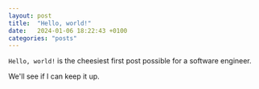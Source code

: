 ```yaml
---
layout: post
title:  "Hello, world!"
date:   2024-01-06 18:22:43 +0100
categories: "posts"
---
```


`Hello, world!` is the cheesiest first post possible for a software engineer.

We'll see if I can keep it up.